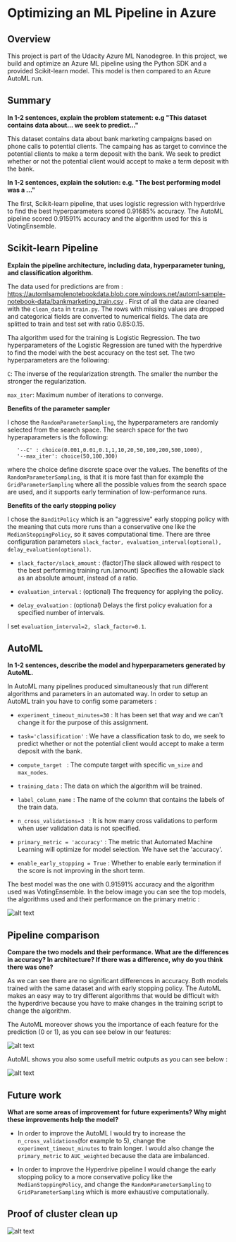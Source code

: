 # Optimizing an ML Pipeline in Azure

## Overview
This project is part of the Udacity Azure ML Nanodegree.
In this project, we build and optimize an Azure ML pipeline using the Python SDK and a provided Scikit-learn model.
This model is then compared to an Azure AutoML run.

## Summary
**In 1-2 sentences, explain the problem statement: e.g "This dataset contains data about... we seek to predict..."**

This dataset contains data about bank marketing campaigns based on phone calls to potential clients. The campaing has as target to
convince the potential clients to make a term deposit with the bank. We seek to predict whether or not the potential client would 
accept to make a term deposit with the bank.


**In 1-2 sentences, explain the solution: e.g. "The best performing model was a ..."**

The first, Scikit-learn pipeline, that uses logistic regression with hyperdrive to find the best hyperparameters scored 0.91685% accuracy.
The AutoML pipeline scored 0.91591% accuracy and the algorithm used for this is VotingEnsemble.


## Scikit-learn Pipeline
**Explain the pipeline architecture, including data, hyperparameter tuning, and classification algorithm.**

The data used for predictions are from : https://automlsamplenotebookdata.blob.core.windows.net/automl-sample-notebook-data/bankmarketing_train.csv .
First of all the data are cleaned with the ```clean_data``` in ```train.py```. The rows with missing values are dropped and categorical fields are converted to numerical fields. The data are splitted to train and test set with ratio 0.85:0.15. 

Tha algorithm used for the training is Logistic Regression. The two hyperparameters of the Logistic Regression are tuned with the hyperdrive to find the model with the best accuracy on the test set.  The two hyperparameters are the following:

```C```: The inverse of the reqularization strength. The smaller the number the stronger the regularization.

```max_iter```: Maximum number of iterations to converge. 


**Benefits of the parameter sampler**

I chose the ```RandomParameterSampling```, the hyperparameters are randomly selected from the search space. The search space for the two hyperaparameters is the following:

```
   '--C' : choice(0.001,0.01,0.1,1,10,20,50,100,200,500,1000),
   '--max_iter': choice(50,100,300)
```
where the choice define discrete space over the values. The benefits of the ```RandomParameterSampling```, is that it is more fast than for example the ```GridParameterSampling``` where all the possible values from the search space are used, and it supports early termination of low-performance runs.

**Benefits of the early stopping policy**

I chose the ```BanditPolicy``` which is an "aggressive" early stopping policy with the meaning that cuts more runs than a conservative one like the ```MedianStoppingPolicy```, so it saves computational time. There are three configuration parameters ```slack_factor, evaluation_interval(optional), delay_evaluation(optional)```. 
* ```slack_factor/slack_amount``` : (factor)The slack allowed with respect to the best performing training run.(amount) Specifies the allowable slack as an absolute amount, instead of a ratio.

* ```evaluation_interval``` : (optional) The frequency for applying the policy.

* ```delay_evaluation``` : (optional) Delays the first policy evaluation for a specified number of intervals.

I set ```evaluation_interval=2, slack_factor=0.1```.

## AutoML
**In 1-2 sentences, describe the model and hyperparameters generated by AutoML.**

In AutoML many pipelines produced simultaneously that run different algorithms and parameters in an automated way. 
In order to setup an AutoML train you have to config some parameters : 

* ```experiment_timeout_minutes=30``` : It has been set that way and we can't change it for the purpose of this assignment.

* ```task='classification'``` : We have a classification task to do, we seek to predict whether or not the potential client would accept to make a term deposit with the bank.

* ```compute_target ``` : The compute target with specific ```vm_size``` and ```max_nodes```.

* ```training_data``` : The data on which the algorithm will be trained.

* ```label_column_name``` : The name of the column that contains the labels of the train data.

* ```n_cross_validations=3 ``` : It is how many cross validations to perform when user validation data is not specified. 

* ```primary_metric = 'accuracy'``` : The metric that Automated Machine Learning will optimize for model selection. We have set the 'accuracy'.

* ```enable_early_stopping = True``` : Whether to enable early termination if the score is not improving in the short term. 

The best model was the one with 0.91591% accuracy and the algorithm used was VotingEnsemble. In the below image you can see the top models, the algorithms used and their performance on the primary metric : 

![alt text](https://github.com/michav1510/Optimizing-Pipeline-in-Azure/blob/test/images/AutoML1_4.png?raw=true)

## Pipeline comparison
**Compare the two models and their performance. What are the differences in accuracy? In architecture? If there was a difference, why do you think there was one?**

As we can see there are no significant differences in accuracy. Both models trained with the same dataset and with early stopping policy. The AutoML makes an easy way to try different algorithms that would be difficult with the hyperdrive because you have to make changes in the training script to change the algorithm. 

The AutoML moreover shows you the importance of each feature for the prediction (0 or 1), as you can see below  in our features: 

![alt text](https://github.com/michav1510/Optimizing-Pipeline-in-Azure/blob/test/images/AutoML1_2.png?raw=true)

AutoML shows you also some usefull metric outputs as you can see below : 

![alt text](https://github.com/michav1510/Optimizing-Pipeline-in-Azure/blob/test/images/AutoML1_3.png?raw=true)




## Future work
**What are some areas of improvement for future experiments? Why might these improvements help the model?**

* In order to improve the AutoML I would try to increase the ```n_cross_validations```(for example to 5), change the ```experiment_timeout_minutes``` to train longer. 
I would also change the ```primary_metric``` to  ```AUC_weighted``` because the data are imbalanced.

* In order to improve the Hyperdrive pipeline I would change the early stopping policy to a more conservative policy like the ```MedianStoppingPolicy```, and change the ```RandomParameterSampling``` to ```GridParameterSampling``` which is more exhaustive computationally.

## Proof of cluster clean up

![alt text](https://github.com/michav1510/Optimizing-Pipeline-in-Azure/blob/test/images/ComputeCluster2.png?raw=true)
